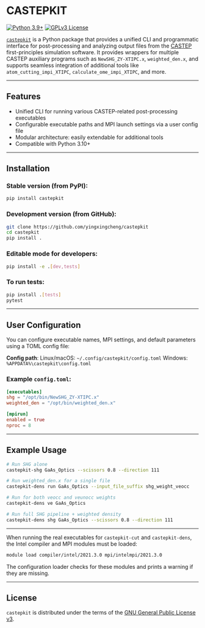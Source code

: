 # CASTEPKIT

[![Python 3.9+](https://img.shields.io/badge/python-3.9+-blue.svg)](https://www.python.org/downloads/)
[![GPLv3 License](https://img.shields.io/badge/license-GPLv3-blue.svg)](https://www.gnu.org/licenses/gpl-3.0.html)

[`castepkit`](https://github.com/yingxingcheng/castepkit) is a Python package that provides a unified CLI and programmatic interface for post-processing and analyzing output files from the [CASTEP](https://www.castep.org/) first-principles simulation software. It provides wrappers for multiple CASTEP auxiliary programs such as `NewSHG_ZY-XTIPC.x`, `weighted_den.x`, and supports seamless integration of additional tools like `atom_cutting_impi_XTIPC`, `calculate_ome_impi_XTIPC`, and more.

---

## Features

* Unified CLI for running various CASTEP-related post-processing executables
* Configurable executable paths and MPI launch settings via a user config file
* Modular architecture: easily extendable for additional tools
* Compatible with Python 3.10+

---

## Installation

### Stable version (from PyPI):

```bash
pip install castepkit
```

### Development version (from GitHub):

```bash
git clone https://github.com/yingxingcheng/castepkit
cd castepkit
pip install .
```

### Editable mode for developers:

```bash
pip install -e .[dev,tests]
```

### To run tests:

```bash
pip install .[tests]
pytest
```

---

##  User Configuration

You can configure executable names, MPI settings, and default parameters using a TOML config file:

**Config path**:
Linux/macOS: `~/.config/castepkit/config.toml`
Windows: `%APPDATA%\castepkit\config.toml`

### Example `config.toml`:

```toml
[executables]
shg = "/opt/bin/NewSHG_ZY-XTIPC.x"
weighted_den = "/opt/bin/weighted_den.x"

[mpirun]
enabled = true
nproc = 8
```

---

## Example Usage

```bash
# Run SHG alone
castepkit-shg GaAs_Optics --scissors 0.8 --direction 111

# Run weighted_den.x for a single file
castepkit-dens run GaAs_Optics --input_file_suffix shg_weight_veocc

# Run for both veocc and veunocc weights
castepkit-dens ve GaAs_Optics

# Run full SHG pipeline + weighted density
castepkit-dens shg GaAs_Optics --scissors 0.8 --direction 111
```

---

When running the real executables for `castepkit-cut` and `castepkit-dens`, the
Intel compiler and MPI modules must be loaded:

```bash
module load compiler/intel/2021.3.0 mpi/intelmpi/2021.3.0
```

The configuration loader checks for these modules and prints a warning if they
are missing.

---

## License

`castepkit` is distributed under the terms of the [GNU General Public License v3](https://www.gnu.org/licenses/gpl-3.0.html).
